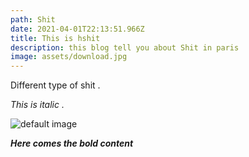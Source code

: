 ```yaml
---
path: Shit
date: 2021-04-01T22:13:51.966Z
title: This is hshit
description: this blog tell you about Shit in paris
image: assets/download.jpg
---
```

Different type of shit .



*This is italic .*

![default image](assets/download.jpg "blabla")

***Here comes the bold content***